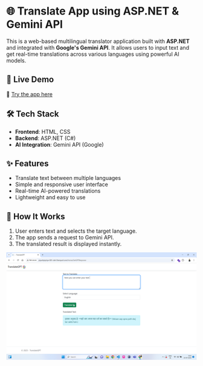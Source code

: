 # 🌐 Translate App using ASP.NET & Gemini API

This is a web-based multilingual translator application built with **ASP.NET** and integrated with **Google's Gemini API**. It allows users to input text and get real-time translations across various languages using powerful AI models.

## 🚀 Live Demo  
🔗 [Try the app here](http://piyushpipriye-001-site1.ltempurl.com/)

## 🛠️ Tech Stack  
- **Frontend**: HTML, CSS  
- **Backend**: ASP.NET (C#)  
- **AI Integration**: Gemini API (Google)

## ✨ Features  
- Translate text between multiple languages  
- Simple and responsive user interface  
- Real-time AI-powered translations  
- Lightweight and easy to use

## 📌 How It Works  
1. User enters text and selects the target language.  
2. The app sends a request to Gemini API.  
3. The translated result is displayed instantly.

![PHPTestGen Screenshot](Screenshot%20(309).png)
